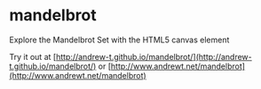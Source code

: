 mandelbrot
==========

Explore the Mandelbrot Set with the HTML5 canvas element

Try it out at [http://andrew-t.github.io/mandelbrot/](http://andrew-t.github.io/mandelbrot/) or [http://www.andrewt.net/mandelbrot](http://www.andrewt.net/mandelbrot)
